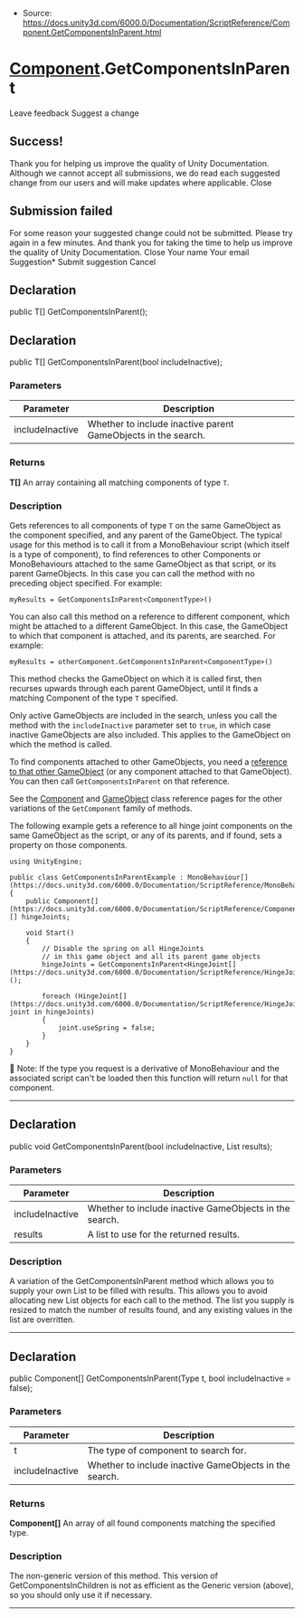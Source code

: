 * Source: https://docs.unity3d.com/6000.0/Documentation/ScriptReference/Component.GetComponentsInParent.html

#  [Component](https://docs.unity3d.com/6000.0/Documentation/ScriptReference/Component.html).GetComponentsInParent
Leave feedback
Suggest a change
## Success!
Thank you for helping us improve the quality of Unity Documentation. Although we cannot accept all submissions, we do read each suggested change from our users and will make updates where applicable.
Close
## Submission failed
For some reason your suggested change could not be submitted. Please <a>try again</a> in a few minutes. And thank you for taking the time to help us improve the quality of Unity Documentation.
Close
Your name Your email Suggestion* Submit suggestion
Cancel
## Declaration
public T[] GetComponentsInParent(); 
## Declaration
public T[] GetComponentsInParent(bool includeInactive); 
### Parameters
Parameter | Description  
---|---  
includeInactive | Whether to include inactive parent GameObjects in the search.  
### Returns
**T[]** An array containing all matching components of type `T`. 
### Description
Gets references to all components of type `T` on the same GameObject as the component specified, and any parent of the GameObject.
The typical usage for this method is to call it from a MonoBehaviour script (which itself is a type of component), to find references to other Components or MonoBehaviours attached to the same GameObject as that script, or its parent GameObjects. In this case you can call the method with no preceding object specified. For example:  
  
`myResults = GetComponentsInParent<ComponentType>()`  
  
You can also call this method on a reference to different component, which might be attached to a different GameObject. In this case, the GameObject to which that component is attached, and its parents, are searched. For example:  
  
`myResults = otherComponent.GetComponentsInParent<ComponentType>()`  
  
This method checks the GameObject on which it is called first, then recurses upwards through each parent GameObject, until it finds a matching Component of the type `T` specified.  
  
Only active GameObjects are included in the search, unless you call the method with the `includeInactive` parameter set to `true`, in which case inactive GameObjects are also included. This applies to the GameObject on which the method is called.  
  
To find components attached to other GameObjects, you need a [reference to that other GameObject](https://docs.unity3d.com/6000.0/Documentation/Manual/class-GameObject.html#AccessingOtherGameObjects) (or any component attached to that GameObject). You can then call `GetComponentsInParent` on that reference.  
  
See the [Component](https://docs.unity3d.com/6000.0/Documentation/ScriptReference/Component.html) and [GameObject](https://docs.unity3d.com/6000.0/Documentation/ScriptReference/GameObject.html) class reference pages for the other variations of the `GetComponent` family of methods.  
  
The following example gets a reference to all hinge joint components on the same GameObject as the script, or any of its parents, and if found, sets a property on those components.
```
using UnityEngine;  
  
public class GetComponentsInParentExample : MonoBehaviour[](https://docs.unity3d.com/6000.0/Documentation/ScriptReference/MonoBehaviour.html)
{
    public Component[](https://docs.unity3d.com/6000.0/Documentation/ScriptReference/Component.html)[] hingeJoints;  
  
    void Start()
    {
        // Disable the spring on all HingeJoints
        // in this game object and all its parent game objects
        hingeJoints = GetComponentsInParent<HingeJoint[](https://docs.unity3d.com/6000.0/Documentation/ScriptReference/HingeJoint.html)>();  
  
        foreach (HingeJoint[](https://docs.unity3d.com/6000.0/Documentation/ScriptReference/HingeJoint.html) joint in hingeJoints)
        {
            joint.useSpring = false;
        }
    }
}

```

Note: If the type you request is a derivative of MonoBehaviour and the associated script can't be loaded then this function will return `null` for that component.
* * *
## Declaration
public void GetComponentsInParent(bool includeInactive, List<T> results); 
### Parameters
Parameter | Description  
---|---  
includeInactive | Whether to include inactive GameObjects in the search.  
results | A list to use for the returned results.  
### Description
A variation of the GetComponentsInParent method which allows you to supply your own List to be filled with results.
This allows you to avoid allocating new List objects for each call to the method. The list you supply is resized to match the number of results found, and any existing values in the list are overritten.
* * *
## Declaration
public Component[] GetComponentsInParent(Type t, bool includeInactive = false); 
### Parameters
Parameter | Description  
---|---  
t | The type of component to search for.  
includeInactive | Whether to include inactive GameObjects in the search.  
### Returns
**Component[]** An array of all found components matching the specified type. 
### Description
The non-generic version of this method.
This version of GetComponentsInChildren is not as efficient as the Generic version (above), so you should only use it if necessary.
* * *
